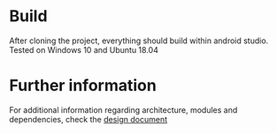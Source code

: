# Build

After cloning the project, everything should build within android studio. Tested on Windows 10 and Ubuntu 18.04

# Further information

For additional information regarding architecture, modules and dependencies, check the [design document](docs/design_document.md)